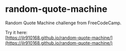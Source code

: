 # random-quote-machine
Random Quote Machine challenge from FreeCodeCamp.

Try it here:<br>
[https://jlr910168.github.io/random-quote-machine/](https://jlr910168.github.io/random-quote-machine/)
